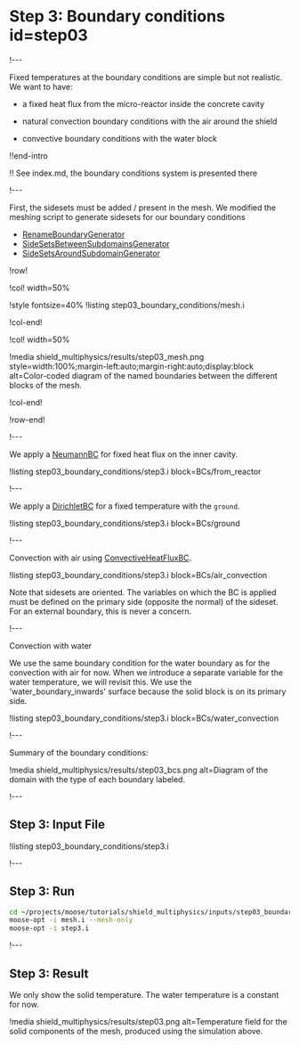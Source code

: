 # Step 3: Boundary conditions id=step03

!---

Fixed temperatures at the boundary conditions are simple but not realistic. We want to have:

- a fixed heat flux from the micro-reactor inside the concrete cavity

- natural convection boundary conditions with the air around the shield

- convective boundary conditions with the water block

!!end-intro

!! See index.md, the boundary conditions system is presented there

!---

First, the sidesets must be added / present in the mesh.
We modified the meshing script to generate sidesets for our boundary conditions

- [RenameBoundaryGenerator](RenameBoundaryGenerator.md)
- [SideSetsBetweenSubdomainsGenerator](SideSetsBetweenSubdomainsGenerator.md)
- [SideSetsAroundSubdomainGenerator](SideSetsAroundSubdomainGenerator.md)

!row!

!col! width=50%

!style fontsize=40%
!listing step03_boundary_conditions/mesh.i

!col-end!

!col! width=50%

!media shield_multiphysics/results/step03_mesh.png
       style=width:100%;margin-left:auto;margin-right:auto;display:block
       alt=Color-coded diagram of the named boundaries between the different blocks of the mesh.

!col-end!

!row-end!

!---

We apply a [NeumannBC](NeumannBC.md) for fixed heat flux on the inner cavity.

!listing step03_boundary_conditions/step3.i block=BCs/from_reactor

!---

We apply a [DirichletBC](DirichletBC.md) for a fixed temperature with the `ground`.

!listing step03_boundary_conditions/step3.i block=BCs/ground

!---

Convection with air using [ConvectiveHeatFluxBC](ConvectiveHeatFluxBC.md).

!listing step03_boundary_conditions/step3.i block=BCs/air_convection

Note that sidesets are oriented. The variables on which the BC is applied must be defined on the
primary side (opposite the normal) of the sideset. For an external boundary, this is never a concern.

!---

Convection with water

We use the same boundary condition for the water boundary as for the convection with air for now. When we introduce a separate variable for the
water temperature, we will revisit this.
We use the 'water_boundary_inwards' surface because the solid block is on its primary side.

!listing step03_boundary_conditions/step3.i block=BCs/water_convection

!---

Summary of the boundary conditions:

!media shield_multiphysics/results/step03_bcs.png
       alt=Diagram of the domain with the type of each boundary labeled.

!---

## Step 3: Input File

!listing step03_boundary_conditions/step3.i

!---

## Step 3: Run

```bash
cd ~/projects/moose/tutorials/shield_multiphysics/inputs/step03_boundary_conditions
moose-opt -i mesh.i --mesh-only
moose-opt -i step3.i
```

!---

## Step 3: Result

We only show the solid temperature. The water temperature is a constant for now.

!media shield_multiphysics/results/step03.png
       alt=Temperature field for the solid components of the mesh, produced using the simulation above.
